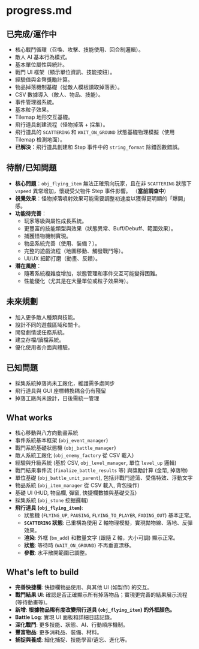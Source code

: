 # progress.md

## 已完成/運作中

- 核心戰鬥循環（召喚、攻擊、技能使用、回合制邏輯）。
- 敵人 AI 基本行為模式。
- 基本單位屬性與統計。
- 戰鬥 UI 框架（顯示單位資訊、技能按鈕）。
- 經驗值與金幣獎勵計算。
- 物品掉落機制基礎（從敵人模板讀取掉落表）。
- CSV 數據導入（敵人、物品、技能）。
- 事件管理器系統。
- 基本粒子效果。
- Tilemap 地形交互基礎。
- 飛行道具創建流程（怪物掉落 + 採集）。
- 飛行道具的 `SCATTERING` 和 `WAIT_ON_GROUND` 狀態基礎物理模擬（使用 Tilemap 檢測地面）。
- **已解決**：飛行道具創建和 Step 事件中的 `string_format` 除錯函數錯誤。

## 待辦/已知問題

- **核心問題**：`obj_flying_item` 無法正確飛向玩家，且在非 `SCATTERING` 狀態下 `vspeed` 異常增加，懷疑受父物件 Step 事件影響。 （**當前調查中**）
- **視覺效果**：怪物掉落噴射效果可能需要調整初速度以獲得更明顯的「爆開」感。
- **功能待完善**：
    - 玩家等級與屬性成長系統。
    - 更豐富的技能類型與效果（狀態異常、Buff/Debuff、範圍效果）。
    - 捕獲怪物機制實現。
    - 物品系統完善（使用、裝備？）。
    - 完整的遊戲流程（地圖移動、觸發戰鬥等）。
    - UI/UX 細節打磨（動畫、反饋）。
- **潛在風險**：
    - 隨著系統複雜度增加，狀態管理和事件交互可能變得困難。
    - 性能優化（尤其是在大量單位或粒子效果時）。

## 未來規劃

- 加入更多敵人種類與技能。
- 設計不同的遊戲區域和關卡。
- 開發劇情或任務系統。
- 建立存檔/讀檔系統。
- 優化使用者介面與體驗。

## 已知問題
- 採集系統掉落尚未工廠化，維護需多處同步
- 飛行道具與 GUI 座標轉換耦合仍有殘留
- 掉落工廠尚未設計，日後需統一管理

## What works

- 核心移動與八方向動畫系統
- 事件系統基本框架 (`obj_event_manager`)
- 戰鬥系統基礎狀態機 (`obj_battle_manager`)
- 敵人系統工廠化 (`obj_enemy_factory` 從 CSV 載入)
- 經驗與升級系統 (基於 CSV, `obj_level_manager`, 單位 `level_up` 邏輯)
- 戰鬥結果事件流 (`finalize_battle_results` 等) 與獎勵計算 (金幣, 掉落物)
- 單位基礎 (`obj_battle_unit_parent`), 包括非戰鬥遊蕩、受傷特效、浮動文字
- 物品系統 (`obj_item_manager` 從 CSV 載入, 背包操作)
- 基礎 UI (HUD, 物品欄, 彈窗, 快捷欄數據與基礎交互)
- 採集系統 (`obj_stone` 挖掘邏輯)
- **飛行道具 (`obj_flying_item`)**: 
    - 狀態機 (`FLYING_UP`, `PAUSING`, `FLYING_TO_PLAYER`, `FADING_OUT`) 基本正常。
    - **`SCATTERING` 狀態**: 已重構為使用 Z 軸物理模擬，實現拋物線、落地、反彈效果。
    - **渲染**: 外框 (`bm_add`) 和數量文字 (跟隨 Z 軸，大小可調) 顯示正常。
    - **狀態**: 等待時 (`WAIT_ON_GROUND`) 不再垂直漂移。
    - **參數**: 水平散開範圍已調整。

## What's left to build

- **完善快捷欄**: 快捷欄物品使用、與其他 UI (如製作) 的交互。
- **戰鬥結果 UI**: 確認是否正確顯示所有掉落物品；實現更完善的結果展示流程 (等待動畫等)。
- **新增**: **根據物品稀有度改變飛行道具 (`obj_flying_item`) 的外框顏色。**
- **Battle Log**: 實現 UI 面板和詳細日誌記錄。
- **深化戰鬥**: 更多技能、狀態、AI、行動順序機制。
- **豐富物品**: 更多消耗品、裝備、材料。
- **捕捉與養成**: 細化捕捉、技能學習/遺忘、進化等。 
